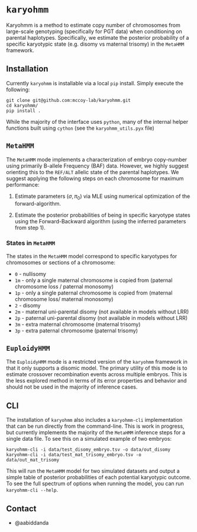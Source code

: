 # `karyohmm`

Karyohmm is a method to estimate copy number of chromosomes from large-scale genotyping (specifically for PGT data) when conditioning on parental haplotypes. Specifically, we estimate the posterior probability of a specific karyotypic state (e.g. disomy vs maternal trisomy) in the `MetaHMM` framework.

## Installation

Currently `karyohmm` is installable via a local `pip` install. Simply execute the following:

```
git clone git@github.com:mccoy-lab/karyohmm.git
cd karyohmm/
pip install .
```

While the majority of the interface uses `python`, many of the internal helper functions built using `cython` (see the `karyohmm_utils.pyx` file)


## `MetaHMM`

The `MetaHMM` mode implements a characterization of embryo copy-number using primarily B-allele Frequency (BAF) data. However, we highly suggest orienting this to the `REF/ALT` allelic state of the parental haplotypes. We suggest applying the following steps on each chromosome for maximum performance:

1. Estimate parameters ($\sigma, \pi_0$) via MLE using numerical optimization of the forward-algorithm.

2. Estimate the posterior probabilities of being in specific karyotype states using the Forward-Backward algorithm (using the inferred parameters from step 1).

### States in `MetaHMM`

The states in the `MetaHMM` model correspond to specific karyotypes for chromosomes or sections of a chromosome:

* `0` - nullisomy
* `1m` - only a single maternal chromosome is copied from (paternal chromosome loss / paternal monosomy)
* `1p` - only a single paternal chromosome is copied from (maternal chromosome loss/ maternal monosomy)
* `2` - disomy
* `2m` - maternal uni-parental disomy (not available in models without LRR)
* `2p` - paternal uni-parental disomy (not available in models without LRR)
* `3m` - extra maternal chromosome (maternal trisomy)
* `3p` - extra paternal chromosome (paternal trisomy)


## `EuploidyHMM`

The `EuploidyHMM` mode is a restricted version of the `karyohmm` framework in that it only supports a disomic model. The primary utility of this mode is to estimate crossover recombination events across multiple embryos. This is the less explored method in terms of its error properties and behavior and should not be used in the majority of inference cases.

## CLI

The installation of `karyohmm` also includes a `karyohmm-cli` implementation that can be run directly from the command-line. This is work in progress, but currently implements the majority of the `MetaHMM` inference steps for a single data file. To see this on a simulated example of two embryos: 

```
karyohmm-cli -i data/test_disomy_embryo.tsv -o data/out_disomy
karyohmm-cli -i data/test_mat_trisomy_embryo.tsv -o data/out_mat_trisomy
```

This will run the `MetaHMM` model for two simulated datasets and output a simple table of posterior probabilities of each potential karyotypic outcome. To see the full spectrum of options when running the model, you can run `karyohmm-cli --help`.

## Contact

* @aabiddanda
